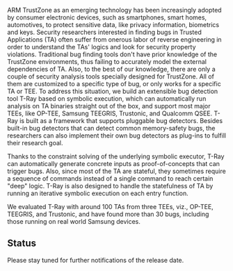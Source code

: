 ARM TrustZone as an emerging technology has been increasingly adopted by consumer electronic devices, such as smartphones, smart homes, automotives, to protect sensitive data, like privacy information, biometrics and keys. Security researchers interested in finding bugs in Trusted Applications (TA) often suffer from onerous labor of reverse engineering in order to understand the TAs' logics and look for security property violations. Traditional bug finding tools don't have prior knowledge of the TrustZone environments, thus failing to accurately model the external dependencies of TA. Also, to the best of our knowledge, there are only a couple of security analysis tools specially designed for TrustZone. All of them are customized to a specific type of bug, or only works for a specific TA or TEE. To address this situation, we build an extensible bug detection tool T-Ray based on symbolic execution, which can automatically run analysis on TA binaries straight out of the box, and support most major TEEs, like OP-TEE, Samsung TEEGRIS, Trustonic, and Qualcomm QSEE. T-Ray is built as a framework that supports pluggable bug detectors. Besides built-in bug detectors that can detect common memory-safety bugs, the researchers can also implement their own bug detectors as plug-ins to fulfill their research goal.
 
Thanks to the constraint solving of the underlying symbolic executor, T-Ray can automatically generate concrete inputs as proof-of-concepts that can trigger bugs. Also, since most of the TA are stateful, they sometimes require a sequence of commands instead of a single command to reach certain "deep" logic. T-Ray is also designed to handle the statefulness of TA by running an iterative symbolic execution on each entry function.
 
We evaluated T-Ray with around 100 TAs from three TEEs, viz., OP-TEE, TEEGRIS, and Trustonic, and have found more than 30 bugs, including those running on real world Samsung devices.

## Status

Please stay tuned for further notifications of the release date.
